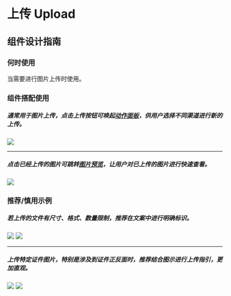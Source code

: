 # 上传 Upload

## 组件设计指南

### 何时使用

当需要进行图片上传时使用。

### 组件搭配使用

##### 通常用于图片上传，点击上传按钮可唤起[动作面板](./action-sheet)，供用户选择不同渠道进行新的上传。

<div class="item">
  <img src="https://tdesign.gtimg.com/site/design/mobile-guide/upload/upload-1.png" />
</div>

<hr />

##### 点击已经上传的图片可跳转[图片预览](./image-viewer)，让用户对已上传的图片进行快速查看。

<div class="item">
  <img src="https://tdesign.gtimg.com/site/design/mobile-guide/upload/upload-2.png" />
</div>



### 推荐/慎用示例

##### 若上传的文件有尺寸、格式、数量限制，推荐在文案中进行明确标识。

<div class="item">
  <img src="https://tdesign.gtimg.com/site/design/mobile-guide/upload/upload-3.png" />
  <img class="tag" src="https://tdesign.gtimg.com/site/doc/good.png" />
</div>

<hr />

##### 上传特定证件图片，特别是涉及到证件正反面时，推荐结合图示进行上传指引，更加直观。

<div class="legend">
  <div class="item">
    <img src="https://tdesign.gtimg.com/site/design/mobile-guide/upload/upload-4.png" />
    <img class="tag" src="https://tdesign.gtimg.com/site/doc/good.png" />
  </div>
</div>

